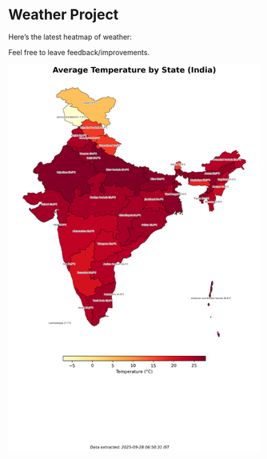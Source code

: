 # Weather Project

Here’s the latest heatmap of weather:

Feel free to leave feedback/improvements.

![India Heatmap](docs/assets/india_heatmap.png?v=D88D61)
